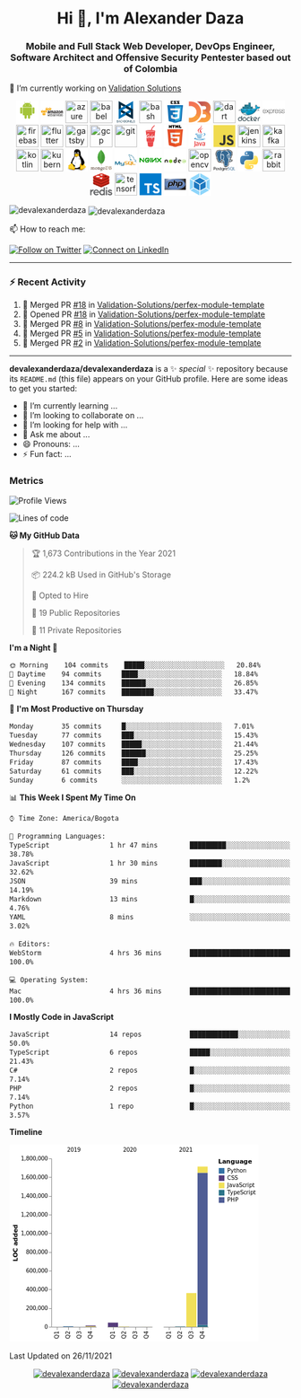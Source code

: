<h1 align="center">Hi 👋, I'm Alexander Daza</h1>
<h3 align="center">Mobile and Full Stack Web Developer, DevOps Engineer, Software Architect and Offensive Security Pentester based out of Colombia</h3>

🔭 I’m currently working on [Validation Solutions](https://www.validation.global)

<p align="center"><img src="https://raw.githubusercontent.com/devicons/devicon/master/icons/android/android-original-wordmark.svg" title="android" width="40" height="40"/> <img src="https://raw.githubusercontent.com/devicons/devicon/master/icons/amazonwebservices/amazonwebservices-original-wordmark.svg" title="aws" width="40" height="40"/> <img src="https://www.vectorlogo.zone/logos/microsoft_azure/microsoft_azure-icon.svg" title="azure" width="40" height="40"/> <img src="https://www.vectorlogo.zone/logos/babeljs/babeljs-icon.svg" title="babel" width="40" height="40"/> <img src="https://raw.githubusercontent.com/devicons/devicon/master/icons/backbonejs/backbonejs-original-wordmark.svg" title="backbonejs" width="40" height="40"/> <img src="https://www.vectorlogo.zone/logos/gnu_bash/gnu_bash-icon.svg" title="bash" width="40" height="40"/> <img src="https://raw.githubusercontent.com/devicons/devicon/master/icons/css3/css3-original-wordmark.svg" title="css3" width="40" height="40"/> <img src="https://raw.githubusercontent.com/devicons/devicon/master/icons/d3js/d3js-original.svg" title="d3js" width="40" height="40"/> <img src="https://www.vectorlogo.zone/logos/dartlang/dartlang-icon.svg" title="dart" width="40" height="40"/> <img src="https://raw.githubusercontent.com/devicons/devicon/master/icons/docker/docker-original-wordmark.svg" title="docker" width="40" height="40"/> <img src="https://raw.githubusercontent.com/devicons/devicon/master/icons/express/express-original-wordmark.svg" title="express" width="40" height="40"/> <img src="https://www.vectorlogo.zone/logos/firebase/firebase-icon.svg" title="firebase" width="40" height="40"/> <img src="https://www.vectorlogo.zone/logos/flutterio/flutterio-icon.svg" title="flutter" width="40" height="40"/> <img src="https://www.vectorlogo.zone/logos/gatsbyjs/gatsbyjs-icon.svg" title="gatsby" width="40" height="40"/> <img src="https://www.vectorlogo.zone/logos/google_cloud/google_cloud-icon.svg" title="gcp" width="40" height="40"/> <img src="https://www.vectorlogo.zone/logos/git-scm/git-scm-icon.svg" title="git" width="40" height="40"/> <img src="https://raw.githubusercontent.com/devicons/devicon/master/icons/gulp/gulp-plain.svg" title="gulp" width="40" height="40"/> <img src="https://raw.githubusercontent.com/devicons/devicon/master/icons/html5/html5-original-wordmark.svg" title="html5" width="40" height="40"/> <img src="https://raw.githubusercontent.com/devicons/devicon/master/icons/java/java-original-wordmark.svg" title="java" width="40" height="40"/> <img src="https://raw.githubusercontent.com/devicons/devicon/master/icons/javascript/javascript-original.svg" title="javascript" width="40" height="40"/> <img src="https://www.vectorlogo.zone/logos/jenkins/jenkins-icon.svg" title="jenkins" width="40" height="40"/> <img src="https://www.vectorlogo.zone/logos/apache_kafka/apache_kafka-icon.svg" title="kafka" width="40" height="40"/> <img src="https://www.vectorlogo.zone/logos/kotlinlang/kotlinlang-icon.svg" title="kotlin" width="40" height="40"/> <img src="https://www.vectorlogo.zone/logos/kubernetes/kubernetes-icon.svg" title="kubernetes" width="40" height="40"/> <img src="https://raw.githubusercontent.com/devicons/devicon/master/icons/linux/linux-original.svg" title="linux" width="40" height="40"/> <img src="https://raw.githubusercontent.com/devicons/devicon/master/icons/mongodb/mongodb-original-wordmark.svg" title="mongodb" width="40" height="40"/> <img src="https://raw.githubusercontent.com/devicons/devicon/master/icons/mysql/mysql-original-wordmark.svg" title="mysql" width="40" height="40"/> <img src="https://raw.githubusercontent.com/devicons/devicon/master/icons/nginx/nginx-original.svg" title="nginx" width="40" height="40"/> <img src="https://raw.githubusercontent.com/devicons/devicon/master/icons/nodejs/nodejs-original-wordmark.svg" title="nodejs" width="40" height="40"/> <img src="https://www.vectorlogo.zone/logos/opencv/opencv-icon.svg" title="opencv" width="40" height="40"/> <img src="https://raw.githubusercontent.com/devicons/devicon/master/icons/postgresql/postgresql-original-wordmark.svg" title="postgresql" width="40" height="40"/> <img src="https://raw.githubusercontent.com/devicons/devicon/master/icons/python/python-original.svg" title="python" width="40" height="40"/> <img src="https://www.vectorlogo.zone/logos/rabbitmq/rabbitmq-icon.svg" title="rabbitMQ" width="40" height="40"/> <img src="https://raw.githubusercontent.com/devicons/devicon/master/icons/redis/redis-original-wordmark.svg" title="redis" width="40" height="40"/> <img src="https://www.vectorlogo.zone/logos/tensorflow/tensorflow-icon.svg" title="tensorflow" width="40" height="40"/> <img src="https://raw.githubusercontent.com/devicons/devicon/master/icons/typescript/typescript-original.svg" title="typescript" width="40" height="40"/> <img src="https://raw.githubusercontent.com/devicons/devicon/master/icons/php/php-original.svg" title="typescript" width="40" height="40"/> <img src="https://raw.githubusercontent.com/devicons/devicon/master/icons/webpack/webpack-original.svg" title="webpack" width="40" height="40"/></p><p><img align="left" src="https://github-readme-stats.vercel.app/api/top-langs/?username=devalexanderdaza&layout=compact&hide=html" title="devalexanderdaza" /></p>

<p>&nbsp;<img align="center" src="https://github-readme-stats.vercel.app/api?username=devalexanderdaza&show_icons=true&count_private=true" alt="devalexanderdaza" /></p>

📫 How to reach me:

[![Follow on Twitter](https://img.shields.io/badge/--twitter?label=Twitter&logo=Twitter&style=social)](https://twitter.com/devalexanderdaz) [![Connect on LinkedIn](https://img.shields.io/badge/--linkedin?label=LinkedIn&logo=LinkedIn&style=social)](https://www.linkedin.com/in/alexander-daza-50a925147/)

---

### ⚡ Recent Activity

<!--START_SECTION:activity-->
1. 🎉 Merged PR [#18](https://github.com/Validation-Solutions/perfex-module-template/pull/18) in [Validation-Solutions/perfex-module-template](https://github.com/Validation-Solutions/perfex-module-template)
2. 💪 Opened PR [#18](https://github.com/Validation-Solutions/perfex-module-template/pull/18) in [Validation-Solutions/perfex-module-template](https://github.com/Validation-Solutions/perfex-module-template)
3. 🎉 Merged PR [#8](https://github.com/Validation-Solutions/perfex-module-template/pull/8) in [Validation-Solutions/perfex-module-template](https://github.com/Validation-Solutions/perfex-module-template)
4. 🎉 Merged PR [#5](https://github.com/Validation-Solutions/perfex-module-template/pull/5) in [Validation-Solutions/perfex-module-template](https://github.com/Validation-Solutions/perfex-module-template)
5. 🎉 Merged PR [#2](https://github.com/Validation-Solutions/perfex-module-template/pull/2) in [Validation-Solutions/perfex-module-template](https://github.com/Validation-Solutions/perfex-module-template)
<!--END_SECTION:activity-->

---

**devalexanderdaza/devalexanderdaza** is a ✨ _special_ ✨ repository because its `README.md` (this file) appears on your
GitHub profile. Here are some ideas to get you started:

- 🌱 I’m currently learning ...
- 👯 I’m looking to collaborate on ...
- 🤔 I’m looking for help with ...
- 💬 Ask me about ...
- 😄 Pronouns: ...
- ⚡ Fun fact: ...

### Metrics

<!--START_SECTION:waka-->
![Profile Views](http://img.shields.io/badge/Profile%20Views-9-blue)

![Lines of code](https://img.shields.io/badge/From%20Hello%20World%20I%27ve%20Written-2.1%20million%20lines%20of%20code-blue)

**🐱 My GitHub Data** 

> 🏆 1,673 Contributions in the Year 2021
 > 
> 📦 224.2 kB Used in GitHub's Storage 
 > 
> 💼 Opted to Hire
 > 
> 📜 19 Public Repositories 
 > 
> 🔑 11 Private Repositories  
 > 
**I'm a Night 🦉** 

```text
🌞 Morning    104 commits    █████░░░░░░░░░░░░░░░░░░░░   20.84% 
🌆 Daytime    94 commits     ████░░░░░░░░░░░░░░░░░░░░░   18.84% 
🌃 Evening    134 commits    ██████░░░░░░░░░░░░░░░░░░░   26.85% 
🌙 Night      167 commits    ████████░░░░░░░░░░░░░░░░░   33.47%

```
📅 **I'm Most Productive on Thursday** 

```text
Monday       35 commits     █░░░░░░░░░░░░░░░░░░░░░░░░   7.01% 
Tuesday      77 commits     ███░░░░░░░░░░░░░░░░░░░░░░   15.43% 
Wednesday    107 commits    █████░░░░░░░░░░░░░░░░░░░░   21.44% 
Thursday     126 commits    ██████░░░░░░░░░░░░░░░░░░░   25.25% 
Friday       87 commits     ████░░░░░░░░░░░░░░░░░░░░░   17.43% 
Saturday     61 commits     ███░░░░░░░░░░░░░░░░░░░░░░   12.22% 
Sunday       6 commits      ░░░░░░░░░░░░░░░░░░░░░░░░░   1.2%

```


📊 **This Week I Spent My Time On** 

```text
⌚︎ Time Zone: America/Bogota

💬 Programming Languages: 
TypeScript               1 hr 47 mins        █████████░░░░░░░░░░░░░░░░   38.78% 
JavaScript               1 hr 30 mins        ████████░░░░░░░░░░░░░░░░░   32.62% 
JSON                     39 mins             ███░░░░░░░░░░░░░░░░░░░░░░   14.19% 
Markdown                 13 mins             █░░░░░░░░░░░░░░░░░░░░░░░░   4.76% 
YAML                     8 mins              ░░░░░░░░░░░░░░░░░░░░░░░░░   3.02%

🔥 Editors: 
WebStorm                 4 hrs 36 mins       █████████████████████████   100.0%

💻 Operating System: 
Mac                      4 hrs 36 mins       █████████████████████████   100.0%

```

**I Mostly Code in JavaScript** 

```text
JavaScript               14 repos            ████████████░░░░░░░░░░░░░   50.0% 
TypeScript               6 repos             █████░░░░░░░░░░░░░░░░░░░░   21.43% 
C#                       2 repos             █░░░░░░░░░░░░░░░░░░░░░░░░   7.14% 
PHP                      2 repos             █░░░░░░░░░░░░░░░░░░░░░░░░   7.14% 
Python                   1 repo              █░░░░░░░░░░░░░░░░░░░░░░░░   3.57%

```


**Timeline**

![Chart not found](https://raw.githubusercontent.com/devalexanderdaza/devalexanderdaza/main/charts/bar_graph.png) 


 Last Updated on 26/11/2021
<!--END_SECTION:waka-->

<p align="center">
<a href="https://www.alexanderdaza.com" target="blank"><img align="center" src="https://cdn.jsdelivr.net/npm/simple-icons@3.0.1/icons/googlechrome.svg" alt="devalexanderdaza" height="30" width="30" /></a>
<a href="https://dev.to/devalexanderdaza" target="blank"><img align="center" src="https://cdn.jsdelivr.net/npm/simple-icons@3.0.1/icons/dev-dot-to.svg" alt="devalexanderdaza" height="30" width="30" /></a>
<a href="https://www.linkedin.com/in/alexander-daza-50a925147/" target="blank"><img align="center" src="https://cdn.jsdelivr.net/npm/simple-icons@3.0.1/icons/linkedin.svg" alt="devalexanderdaza" height="30" width="30" /></a>
<a href="https://twitter.com/devalexanderdaza" target="blank"><img align="center" src="https://cdn.jsdelivr.net/npm/simple-icons@3.0.1/icons/twitter.svg" alt="devalexanderdaza" height="30" width="30" /></a>
</p>
